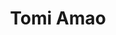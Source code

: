 ---
title: Tomi Amao
featured_image: https://res.cloudinary.com/softcomux/image/upload/v1533710396/sfc/headers/leadership-header-adj.png
image_description: Black and white collage of business executives
name: Tomi Amao
designation: Chief Innovation Officer
profile: executive
position: 3
image: https://res.cloudinary.com/softcomux/image/upload/v1533656622/sfc/leadership/tomi.png
summary: |-
    Lorem ipsum is placeholder text commonly used in the graphic,  print, and publishing industries for previewing layouts and visual mockups
detail: |-
    Tomi Amao joined Sofcom from computer networking company Cisco Systems, where he worked as a Senior Cybersecurity Systems Engineer. Prior to that, he worked in the same role at Fortinet, a pure play cybersecurity company, responsible for the technical success of its West African business. As CIO at Softcom, he is in charge of managing the innovation process within the organization, identifying business opportunities and supporting best practices. Tomi holds a B.Eng. in Electrical and Electronics Engineering, and is currently studying Computer Science at Stanford University. He holds many industry certifications, including being a Cisco Certified Internetwork Expert for over the past ten years.
---